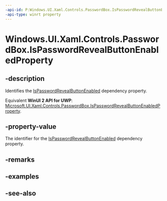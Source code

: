 ```yaml
---
-api-id: P:Windows.UI.Xaml.Controls.PasswordBox.IsPasswordRevealButtonEnabledProperty
-api-type: winrt property
---
```


<!-- Property syntax
public Windows.UI.Xaml.DependencyProperty IsPasswordRevealButtonEnabledProperty { get; }
-->

# Windows.UI.Xaml.Controls.PasswordBox.IsPasswordRevealButtonEnabledProperty

## -description
Identifies the [IsPasswordRevealButtonEnabled](passwordbox_ispasswordrevealbuttonenabled.md) dependency property.

Equivalent **WinUI 2 API for UWP**: [Microsoft.UI.Xaml.Controls.PasswordBox.IsPasswordRevealButtonEnabledProperty](/windows/winui/api/microsoft.ui.xaml.controls.passwordbox.ispasswordrevealbuttonenabledproperty).

## -property-value
The identifier for the [IsPasswordRevealButtonEnabled](passwordbox_ispasswordrevealbuttonenabled.md) dependency property.

## -remarks

## -examples

## -see-also
